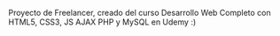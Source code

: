 Proyecto de Freelancer, creado del curso Desarrollo Web Completo con HTML5, CSS3, JS AJAX PHP y MySQL en Udemy :)
